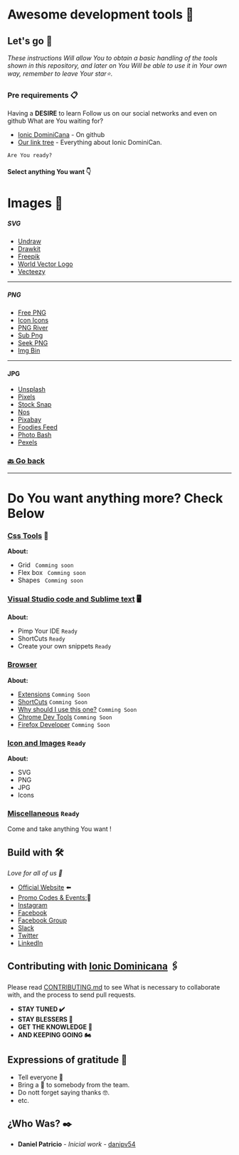 # Awesome development tools  📌


## Let's go 🚀

_These instructions Will allow You to obtain a basic handling of the tools shown in this repository, and later on You Will be able to use it in Your own way, remember to leave Your star⭐._




### Pre requirements 📋



  Having a **DESIRE** to learn 
  Follow us on our social networks and even on github What are You waiting for?

* [Ionic DominiCana](https://github.com/ionicdominiCana) - On github
* [Our link tree](https://www.sublimetext.com/3) - Everything about Ionic DominiCan.

```
Are You ready?
```
 #### Select  anything You want 👇 


#  Images 📸




##### SVG
* [Undraw](https://undraw.co/illustrations)
* [Drawkit](https://bit.ly/3lSEFqD)
* [Freepik](https://www.freepik.com/vectors)
* [World Vector Logo](https://worldvectorlogo.com/)
* [Vecteezy](https://www.vecteezy.com/)

**********************************

##### PNG
* [Free PNG](https://www.freepng.es/)
* [Icon Icons](https://icon-icons.com)
* [PNG River](https://pngriver.com)
* [Sub Png](https://www.subpng.com)
* [Seek PNG](https://www.seekpng.com/)
* [Img Bin](https://imgbin.com/)

**********************************

#### JPG

* [Unsplash](https://unsplash.com/)
* [Pixels](https://pixels.com)
* [Stock Snap](https://stocksnap.io/)
* [Nos](https://nos.twnsnd.co/)
* [Pixabay](https://pixabay.com/)
* [Foodies Feed](https://www.foodiesfeed.com/)
* [Photo Bash](https://www.photobash.org/)
* [Pexels](https://www.pexels.com/es-es/)


 ### [🔙 Go back](https://github.com/ionicdominicana/Awesome-development-tools/blob/main/Icon-and-images/icon-image.md)

*******************************************

# Do You want anything more? Check Below 


### [Css Tools]() 🎨 

**About:**
 

* Grid `` Comming soon``
* Flex box `` Comming soon``
* Shapes `` Comming soon``

### [Visual Studio code and Sublime text](https://github.com/ionicdominicana/Awesome-development-tools/blob/main/ides-tools/ides.md) 🖥️

**About:** 
          
* Pimp Your IDE ``Ready``
* ShortCuts   ``Ready``
* Create your own snippets   ``Ready``




### [Browser](https://github.com/ionicdominicana/Awesome-development-tools/blob/main/Browsers/browsers.md) 

**About:**
* [Extensions]()  ``Comming Soon``
* [ShortCuts]()  ``Comming Soon``
* [Why should I use this one?]()  ``Comming Soon``
* [Chrome Dev Tools]() ``Comming Soon``
* [Firefox Developer]() ``Comming Soon``


### [Icon and Images](./CssTools.md) ``Ready``

**About:**
* SVG  
* PNG
* JPG 
* Icons  

### [Miscellaneous](https://github.com/ionicdominicana/Awesome-development-tools/blob/main/miscellaneous/miscellaneous.md)  ````Ready ````
Come and take anything You want !

## Build with  🛠️

_Love for all of us 🥰_



* [Official Website](https://ionicdominicana.com) ⬅️
* [Promo Codes & Events:](https://ionicdominicana.com)🎁
* [Instagram](https://www.instagram.com/ionicdominicana/)   
* [Facebook](https://www.facebook.com/IonicDominican/) 
* [Facebook Group](https://www.facebook.com/groups/ionicdominican) 
* [Slack](https://bit.ly/3nLfesW) 
* [Twitter](https://twitter.com/ionicdominican) 
* [LinkedIn](https://www.linkedin.com/groups/8873923/) 


## Contributing with [Ionic Dominicana](https://github.com/ionicdominicana)  🖇️

Please read [CONTRIBUTING.md](https://github.com/ionicdominicana/Dev-sTools//master/CONTRIBUTING.md) to see What is necessary to collaborate with, and the process to send pull requests.

 * **STAY TUNED ✔️**
 * **STAY BLESSERS 👏**
 * **GET  THE KNOWLEDGE 🧠**
 * **AND KEEPING GOING 🏍️**





## Expressions of gratitude 🎁

* Tell everyone 📢
* Bring a 🍺 to somebody from the team. 
* Do nott forget saying thanks 🤓.
* etc.


## ¿Who Was? ✒️



* **Daniel Patricio** - *Inicial work* - [danipv54](https://github.com/danipv54) 
